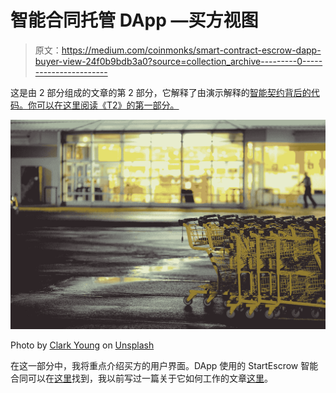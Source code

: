 # 智能合同托管 DApp —买方视图

> 原文：<https://medium.com/coinmonks/smart-contract-escrow-dapp-buyer-view-24f0b9bdb3a0?source=collection_archive---------0----------------------->

这是由 2 部分组成的文章的第 2 部分，它解释了由演示解释的[智能契约背后的代码。你可以在这里阅读《T2》的第一部分。](/coinmonks/smart-contract-explained-by-demonstration-93b06e938474)

![](img/46d01aaa73b42b1919e1aa74a0761dd1.png)

Photo by [Clark Young](https://unsplash.com/photos/ueZXMrZFFKQ?utm_source=unsplash&utm_medium=referral&utm_content=creditCopyText) on [Unsplash](https://unsplash.com/search/photos/buy?utm_source=unsplash&utm_medium=referral&utm_content=creditCopyText)

在这一部分中，我将重点介绍买方的用户界面。DApp 使用的 StartEscrow 智能合同可以在[这里](/coinmonks/smart-contract-escrow-dapp-seller-view-f244b4a557fd)找到，我以前写过一篇关于它如何工作的文章[这里](/coinmonks/creating-smart-contracts-with-smart-contract-d54e21d26e00)。